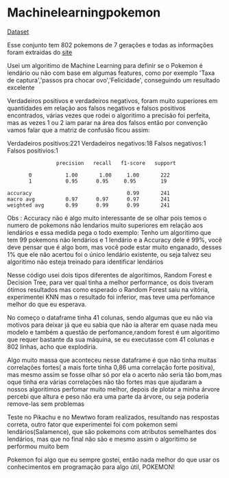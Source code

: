 # Machinelearningpokemon

[Dataset](https://www.kaggle.com/rounakbanik/pokemon)


Esse conjunto tem 802 pokemons de 7 gerações e todas as informações foram extraidas do [site](http://serebii.net/)

Usei um algoritimo de Machine Learning  para definir se o Pokemon é lendário ou não com base em algumas features, como por exemplo 'Taxa de captura','passos pra chocar ovo','Felicidade', conseguindo um resultado excelente

Verdadeiros positivos e verdadeiros negativos, foram muito superiores em quantidades em relação aos falsos negativos e falsos positivos encontrados, várias vezes que rodei o algoritimo a precisão foi perfeita, mas as vezes 1 ou 2 iam parar na área dos falsos então por convenção vamos falar que a matriz de confusão ficou assim:

Verdadeiros positivos:221
Verdadeiros negativos:18
Falsos negativos:1
Falsos positivios:1


                    precision   recall   f1-score   support

           0           1.00       1.00     1.00       222
           1           0.95      0.95     0.95        19

    accuracy                               0.99       241
    macro avg          0.97      0.97      0.97       241
    weighted avg       0.99      0.99      0.99       241




Obs : Accuracy não é algo muito interessante de se olhar pois temos o numero de pokemons não lendarios muito superiores em relação aos lendários e essa medida pega o todo exemplo:
Tenho um algoritimo que tem 99 pokemons não lendários e 1 lendário e a Accuracy dele é 99%, você deve pensar que é algo bom, mas você pode estar muito enganado, desses 1% que ele não acertou foi o único lendário existente, ou seja talvez seu algoritimo não esteja treinado para identificar lendários

Nesse código usei dois tipos diferentes de algoritimos, Random Forest e Decision Tree, para ver qual tinha a melhor performance, os dois tiveram ótimos resultados mas como esperado o Random Forest saiu na vitória, experimentei KNN mas o resultado foi inferior, mas teve uma perfomance melhor do que eu esperava.

No começo o dataframe tinha 41 colunas, sendo algumas que eu não via motivos para deixar já que eu sabia que não ia alterar em quase nada meu modelo e também a questão de perfomance,random forest é um algoritimo que requer bastante da sua máquina, se eu executasse com 41 colunas e 802 linhas, acho que explodiria.

Algo muito massa que aconteceu nesse dataframe é que não tinha muitas correlações fortes( a mais forte tinha 0,86 uma correlação forte positiva), mas mesmo assim se fosse olhar só por ela o acerto não seria tão bom,mas oque tinha era várias correlações não tão fortes mas que ajudaram a nossos algoritimos perfomar muito melhor, depois de plotar a minha árvore percebi que altura e peso não era uma parte da árvore, ou seja poderia remove-las sem problemas

Teste no Pikachu e no Mewtwo foram realizados, resultando nas respostas correta, outro fator que experimentei foi com pokemon semi lendários(Salamence), que são pokemons com atributos semelhantes dos lendários, mas que no final não são e mesmo assim o algoritimo se performou muito bem

Pokemon foi algo que eu sempre gostei, então nada melhor do que usar os conhecimentos em programação para algo útil, POKEMON!
